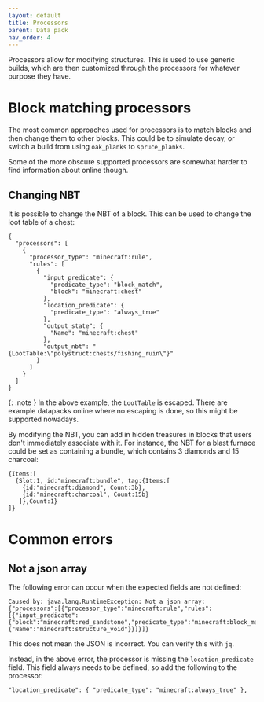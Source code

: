 ```yaml
---
layout: default
title: Processors
parent: Data pack
nav_order: 4
---
```


Processors allow for modifying structures. This is used to use generic builds,
which are then customized through the processors for whatever purpose they
have.

# Block matching processors

The most common approaches used for processors is to match blocks and then
change them to other blocks. This could be to simulate decay, or switch a
build from using `oak_planks` to `spruce_planks`.

Some of the more obscure supported processors are somewhat harder to find
information about online though.

## Changing NBT

It is possible to change the NBT of a block. This can be used to change the
loot table of a chest:

```
{
  "processors": [
    {
      "processor_type": "minecraft:rule",
      "rules": [
        {
          "input_predicate": {
            "predicate_type": "block_match",
            "block": "minecraft:chest"
          },
          "location_predicate": {
            "predicate_type": "always_true"
          },
          "output_state": {
            "Name": "minecraft:chest"
          },
          "output_nbt": "{LootTable:\"polystruct:chests/fishing_ruin\"}"
        }
      ]
    }
  ]
}
```

{: .note }
In the above example, the `LootTable` is escaped. There are example datapacks
online where no escaping is done, so this might be supported nowadays.

By modifying the NBT, you can add in hidden treasures in blocks that users don't
immediately associate with it. For instance, the NBT for a blast furnace
could be set as containing a bundle, which contains 3 diamonds and 15 charcoal:

```
{Items:[
  {Slot:1, id:"minecraft:bundle", tag:{Items:[
    {id:"minecraft:diamond", Count:3b},
    {id:"minecraft:charcoal", Count:15b}
   ]},Count:1}
]}
```

# Common errors

## Not a json array

The following error can occur when the expected fields are not defined:

```
Caused by: java.lang.RuntimeException: Not a json array: {"processors":[{"processor_type":"minecraft:rule","rules":[{"input_predicate":{"block":"minecraft:red_sandstone","predicate_type":"minecraft:block_match"},"output_state":{"Name":"minecraft:structure_void"}}]}]}
```

This does not mean the JSON is incorrect. You can verify this with `jq`.

Instead, in the above error, the processor is missing the `location_predicate` field.
This field always needs to be defined, so add the following to the processor:

```
"location_predicate": { "predicate_type": "minecraft:always_true" },
```

